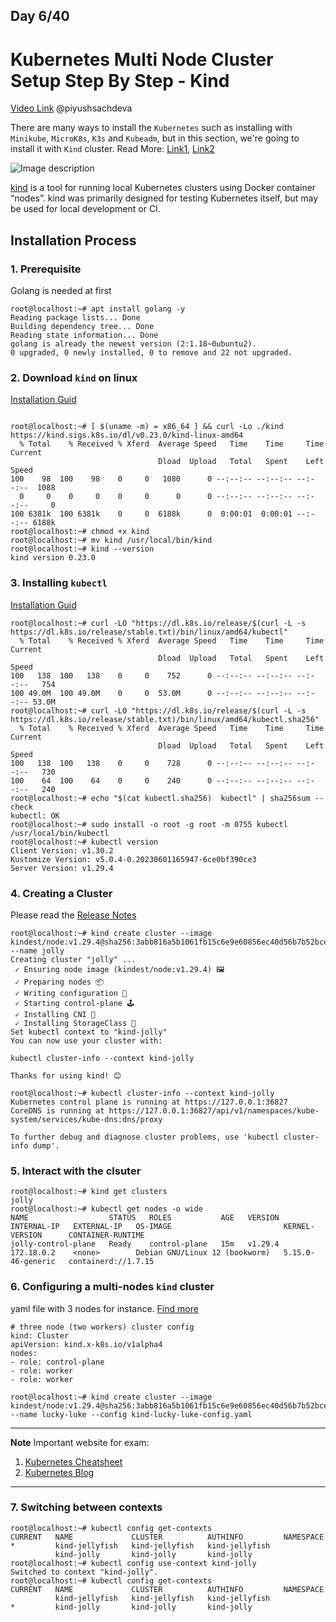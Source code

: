 ## Day 6/40
# Kubernetes Multi Node Cluster Setup Step By Step - Kind
[Video Link](https://www.youtube.com/watch?v=RORhczcOrWs)
@piyushsachdeva 

There are many ways to install the `Kubernetes` such as installing with `Minikube`, `MicroK8s`, `K3s` and `Kubeadm`, but in this section, we're going to install it with `Kind` cluster.
Read More: [Link1](https://spacelift.io/blog/install-kubernetes), [Link2](https://itnext.io/kubernetes-installation-methods-the-complete-guide-1036c860a2b3)


![Image description](https://dev-to-uploads.s3.amazonaws.com/uploads/articles/ovrwdu3wm7eaqk9p639y.png)

[kind](https://kind.sigs.k8s.io/) is a tool for running local Kubernetes clusters using Docker container “nodes”.
kind was primarily designed for testing Kubernetes itself, but may be used for local development or CI.

## Installation Process

### 1. Prerequisite
Golang is needed at first
```console
root@localhost:~# apt install golang -y
Reading package lists... Done
Building dependency tree... Done
Reading state information... Done
golang is already the newest version (2:1.18~0ubuntu2).
0 upgraded, 0 newly installed, 0 to remove and 22 not upgraded.

```

### 2. Download `kind` on linux
[Installation Guid](https://kind.sigs.k8s.io/docs/user/quick-start/)
```console

root@localhost:~# [ $(uname -m) = x86_64 ] && curl -Lo ./kind https://kind.sigs.k8s.io/dl/v0.23.0/kind-linux-amd64
  % Total    % Received % Xferd  Average Speed   Time    Time     Time  Current
                                 Dload  Upload   Total   Spent    Left  Speed
100    98  100    98    0     0   1080      0 --:--:-- --:--:-- --:--:--  1088
  0     0    0     0    0     0      0      0 --:--:-- --:--:-- --:--:--     0
100 6381k  100 6381k    0     0  6188k      0  0:00:01  0:00:01 --:--:-- 6188k
root@localhost:~# chmod +x kind
root@localhost:~# mv kind /usr/local/bin/kind
root@localhost:~# kind --version
kind version 0.23.0

```

### 3. Installing `kubectl`
[Installation Guid](https://kubernetes.io/docs/tasks/tools/install-kubectl-linux/)
```console
root@localhost:~# curl -LO "https://dl.k8s.io/release/$(curl -L -s https://dl.k8s.io/release/stable.txt)/bin/linux/amd64/kubectl"
  % Total    % Received % Xferd  Average Speed   Time    Time     Time  Current
                                 Dload  Upload   Total   Spent    Left  Speed
100   138  100   138    0     0    752      0 --:--:-- --:--:-- --:--:--   754
100 49.0M  100 49.0M    0     0  53.0M      0 --:--:-- --:--:-- --:--:-- 53.0M
root@localhost:~# curl -LO "https://dl.k8s.io/release/$(curl -L -s https://dl.k8s.io/release/stable.txt)/bin/linux/amd64/kubectl.sha256"
  % Total    % Received % Xferd  Average Speed   Time    Time     Time  Current
                                 Dload  Upload   Total   Spent    Left  Speed
100   138  100   138    0     0    728      0 --:--:-- --:--:-- --:--:--   730
100    64  100    64    0     0    240      0 --:--:-- --:--:-- --:--:--   240
root@localhost:~# echo "$(cat kubectl.sha256)  kubectl" | sha256sum --check
kubectl: OK
root@localhost:~# sudo install -o root -g root -m 0755 kubectl /usr/local/bin/kubectl
root@localhost:~# kubectl version
Client Version: v1.30.2
Kustomize Version: v5.0.4-0.20230601165947-6ce0bf390ce3
Server Version: v1.29.4

```

### 4. Creating a Cluster
Please read the [Release Notes](https://github.com/kubernetes-sigs/kind/releases)
```console
root@localhost:~# kind create cluster --image kindest/node:v1.29.4@sha256:3abb816a5b1061fb15c6e9e60856ec40d56b7b52bcea5f5f1350bc6e2320b6f8 --name jolly
Creating cluster "jolly" ...
 ✓ Ensuring node image (kindest/node:v1.29.4) 🖼
 ✓ Preparing nodes 📦
 ✓ Writing configuration 📜
 ✓ Starting control-plane 🕹️
 ✓ Installing CNI 🔌
 ✓ Installing StorageClass 💾
Set kubectl context to "kind-jolly"
You can now use your cluster with:

kubectl cluster-info --context kind-jolly

Thanks for using kind! 😊

root@localhost:~# kubectl cluster-info --context kind-jolly
Kubernetes control plane is running at https://127.0.0.1:36827
CoreDNS is running at https://127.0.0.1:36827/api/v1/namespaces/kube-system/services/kube-dns:dns/proxy

To further debug and diagnose cluster problems, use 'kubectl cluster-info dump'.

```

### 5. Interact with the clsuter
```console
root@localhost:~# kind get clusters
jolly
root@localhost:~# kubectl get nodes -o wide
NAME                  STATUS   ROLES           AGE   VERSION   INTERNAL-IP   EXTERNAL-IP   OS-IMAGE                         KERNEL-VERSION      CONTAINER-RUNTIME
jolly-control-plane   Ready    control-plane   15m   v1.29.4   172.18.0.2    <none>        Debian GNU/Linux 12 (bookworm)   5.15.0-46-generic   containerd://1.7.15

```

### 6. Configuring a multi-nodes `kind` cluster
yaml file with 3 nodes for instance. [Find more](https://kind.sigs.k8s.io/docs/user/quick-start/#advanced)
```
# three node (two workers) cluster config
kind: Cluster
apiVersion: kind.x-k8s.io/v1alpha4
nodes:
- role: control-plane
- role: worker
- role: worker

```

```console
root@localhost:~# kind create cluster --image kindest/node:v1.29.4@sha256:3abb816a5b1061fb15c6e9e60856ec40d56b7b52bcea5f5f1350bc6e2320b6f8 --name lucky-luke --config kind-lucky-luke-config.yaml

```
---
**Note**
Important website for exam:
1. [Kubernetes Cheatsheet](https://kubernetes.io/vi/docs/reference/kubectl/cheatsheet/)
2. [Kubernetes Blog](https://kubernetes.io/blog/)
---

### 7. Switching between contexts
```console
root@localhost:~# kubectl config get-contexts
CURRENT   NAME             CLUSTER          AUTHINFO         NAMESPACE
*         kind-jellyfish   kind-jellyfish   kind-jellyfish
          kind-jolly       kind-jolly       kind-jolly
root@localhost:~# kubectl config use-context kind-jolly
Switched to context "kind-jolly".
root@localhost:~# kubectl config get-contexts
CURRENT   NAME             CLUSTER          AUTHINFO         NAMESPACE
          kind-jellyfish   kind-jellyfish   kind-jellyfish
*         kind-jolly       kind-jolly       kind-jolly

```









